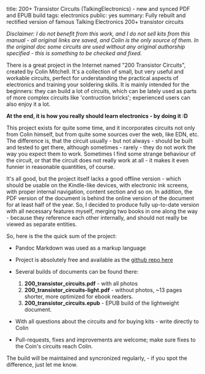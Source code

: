 title: 200+ Transistor Circuits (TalkingElectronics) - new and synced PDF and EPUB build
tags: electronics
public: yes
summary: Fully rebuilt and rectified version of famous Talking Electronics 200+ transistor circuits

_Disclaimer: I do not benefit from this work, and I do not sell kits from this
manual - all original links are saved, and Colin is the only source of them.
In the original doc some circuits are used without any original authorship
specified - this is something to be checked and fixed._

There is a great project in the Internet named "200 Transistor Circuits",
created by Colin Mitchell. It's a collection of small, but very useful
and workable circuits, perfect for understanding the practical aspects of
electronics and training your soldering skills. It is mainly intended for the
beginners: they can build a lot of circuits, which can be lately used as parts
of more complex circuits like 'contruction bricks'; experienced users can also
enjoy it a lot.

**At the end, it is how you really should learn electronics - by doing it :D**

This project exists for quite some time, and it incorporates circuits not only
from Colin himself, but from quite some sources over the web, like EDN, etc.
The difference is, that the circuit usually - but not always - should be built
and tested to get there, although sometimes - rarely - they do not work the way
you expect them to work. Sometimes I find some strange behaviour of the circuit,
or that the circuit does not really work at all - it makes it even funnier in
reasonable quantities, of course.

It's all good, but the project itself lacks a good offline version - which
should be usable on the Kindle-like devices, with electronic ink screens, with
proper internal navigation, content section and so on. In addition, the PDF
version of the document is behind the online version of the document for at
least half of the year. So, I decided to produce fully up-to-date version with
all necessary features myself, merging two books in one along the way - because
they reference each other internally, and should not really be viewed as
separate entities.

So, here is the the quick sum of the project:

- Pandoc Markdown was used as a markup language
- Project is absolutely free and available as the [github repo
here](https://github.com/rhaido/200_transistor_circuits_united)
- Several builds of documents can be found there:

    1. **200_transistor_circuits.pdf** - with all photos
    1. **200_transistor_circuits-light.pdf** - without photos, ~13 pages shorter, more
        optimized for ebook readers.
    1. **200_transistor_circuits.epub** - EPUB build of the lightweight document.

- With all questions about the circuits and for buying kits - write directly to
  Colin
- Pull-requests, fixes and improvements are welcome; make sure fixes to the
  Coin's circuits reach Colin.

The build will be maintained and syncronized regularly, - if you spot the
difference, just let me know.
